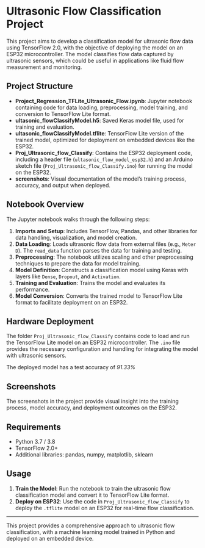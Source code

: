 
# Ultrasonic Flow Classification Project

This project aims to develop a classification model for ultrasonic flow data using TensorFlow 2.0, with the objective of deploying the model on an ESP32 microcontroller. The model classifies flow data captured by ultrasonic sensors, which could be useful in applications like fluid flow measurement and monitoring.

## Project Structure

- **Project_Regression_TFLite_Ultrasonic_Flow.ipynb**: Jupyter notebook containing code for data loading, preprocessing, model training, and conversion to TensorFlow Lite format.
- **ultasonic_flowClassifyModel.h5**: Saved Keras model file, used for training and evaluation.
- **ultasonic_flowClassifyModel.tflite**: TensorFlow Lite version of the trained model, optimized for deployment on embedded devices like the ESP32.
- **Proj_Ultrasonic_flow_Classify**: Contains the ESP32 deployment code, including a header file (`ultasonic_flow_model_esp32.h`) and an Arduino sketch file (`Proj_Ultrasonic_flow_Classify.ino`) for running the model on the ESP32.
- **screenshots**: Visual documentation of the model’s training process, accuracy, and output when deployed.

## Notebook Overview

The Jupyter notebook walks through the following steps:

1. **Imports and Setup**: Includes TensorFlow, Pandas, and other libraries for data handling, visualization, and model creation.
2. **Data Loading**: Loads ultrasonic flow data from external files (e.g., `Meter D`). The `read_data` function parses the data for training and testing.
3. **Preprocessing**: The notebook utilizes scaling and other preprocessing techniques to prepare the data for model training.
4. **Model Definition**: Constructs a classification model using Keras with layers like `Dense`, `Dropout`, and `Activation`.
5. **Training and Evaluation**: Trains the model and evaluates its performance.
6. **Model Conversion**: Converts the trained model to TensorFlow Lite format to facilitate deployment on an ESP32.

## Hardware Deployment

The folder `Proj_Ultrasonic_flow_Classify` contains code to load and run the TensorFlow Lite model on an ESP32 microcontroller. The `.ino` file provides the necessary configuration and handling for integrating the model with ultrasonic sensors.

The deployed model has a test accuracy of _91.33%_

## Screenshots

The screenshots in the project provide visual insight into the training process, model accuracy, and deployment outcomes on the ESP32.

## Requirements

- Python 3.7 / 3.8
- TensorFlow 2.0+
- Additional libraries: pandas, numpy, matplotlib, sklearn

## Usage

1. **Train the Model**: Run the notebook to train the ultrasonic flow classification model and convert it to TensorFlow Lite format.
2. **Deploy on ESP32**: Use the code in `Proj_Ultrasonic_flow_Classify` to deploy the `.tflite` model on an ESP32 for real-time flow classification.

---

This project provides a comprehensive approach to ultrasonic flow classification, with a machine learning model trained in Python and deployed on an embedded device.
